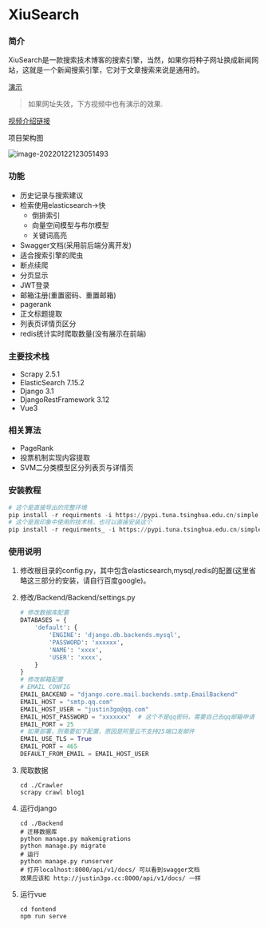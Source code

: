 # XiuSearch

### 简介
XiuSearch是一款搜索技术博客的搜索引擎，当然，如果你将种子网址换成新闻网站，这就是一个新闻搜索引擎，它对于文章搜索来说是通用的。

[演示](http://justin3go.cc/)

> 如果网址失效，下方视频中也有演示的效果.

[视频介绍链接](https://www.bilibili.com/video/BV16m4y1X78V)

项目架构图

![image-20220122123051493](https://webplus-cn-shenzhen-s-6130b804f968dd14cecc43e2.oss-cn-shenzhen.aliyuncs.com/blogs/image-20220122123051493.png)

### 功能
+ 历史记录与搜索建议
+ 检索使用elasticsearch→快
  + 倒排索引
  + 向量空间模型与布尔模型
  + 关键词高亮
+ Swagger文档(采用前后端分离开发)
+ 适合搜索引擎的爬虫
+ 断点续爬
+ 分页显示
+ JWT登录
+ 邮箱注册(重置密码、重置邮箱)
+ pagerank
+ 正文标题提取
+ 列表页详情页区分
+ redis统计实时爬取数量(没有展示在前端)


### 主要技术栈
+ Scrapy 2.5.1
+ ElasticSearch 7.15.2
+ Django 3.1
+ DjangoRestFramework 3.12
+ Vue3

### 相关算法
+ PageRank
+ 投票机制实现内容提取
+ SVM二分类模型区分列表页与详情页

### 安装教程

```python
# 这个是直接导出的完整环境
pip install -r requirments -i https://pypi.tuna.tsinghua.edu.cn/simple  
# 这个是我印象中使用的技术栈，也可以直接安装这个
pip install -r requirments_ -i https://pypi.tuna.tsinghua.edu.cn/simple
```

### 使用说明

1. 修改根目录的config.py，其中包含elasticsearch,mysql,redis的配置(这里省略这三部分的安装，请自行百度google)。

2. 修改/Backend/Backend/settings.py

   ```python
   # 修改数据库配置
   DATABASES = {
       'default': {
           'ENGINE': 'django.db.backends.mysql',
           'PASSWORD': 'xxxxxx',
           'NAME': 'xxxx',
           'USER': 'xxxx',
       }
   }
   # 修改邮箱配置
   # EMAIL CONFIG
   EMAIL_BACKEND = "django.core.mail.backends.smtp.EmailBackend"
   EMAIL_HOST = "smtp.qq.com"
   EMAIL_HOST_USER = "justin3go@qq.com"
   EMAIL_HOST_PASSWORD = "xxxxxxx"  # 这个不是qq密码，需要自己去qq邮箱申请
   EMAIL_PORT = 25
   # 如果部署，则需要如下配置，原因是阿里云不支持25端口发邮件
   EMAIL_USE_TLS = True
   EMAIL_PORT = 465 
   DEFAULT_FROM_EMAIL = EMAIL_HOST_USER
   ```

3. 爬取数据

   ```shell
   cd ./Crawler
   scrapy crawl blog1
   ```

4. 运行django

   ```shell
   cd ./Backend
   # 迁移数据库
   python manage.py makemigrations
   python manage.py migrate
   # 运行
   python manage.py runserver
   # 打开localhost:8000/api/v1/docs/ 可以看到swagger文档
   效果应该和 http://justin3go.cc:8000/api/v1/docs/ 一样
   ```

5. 运行vue

   ```shell
   cd fontend
   npm run serve
   ```

   
